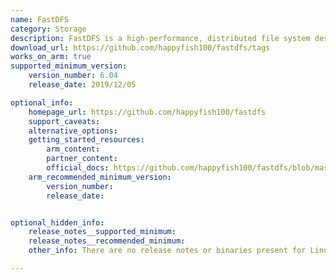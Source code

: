 ```yaml
---
name: FastDFS
category: Storage
description: FastDFS is a high-performance, distributed file system designed for managing large volumes of files efficiently.
download_url: https://github.com/happyfish100/fastdfs/tags
works_on_arm: true
supported_minimum_version:
    version_number: 6.04
    release_date: 2019/12/05

optional_info:
    homepage_url: https://github.com/happyfish100/fastdfs
    support_caveats: 
    alternative_options: 
    getting_started_resources:
        arm_content: 
        partner_content: 
        official_docs: https://github.com/happyfish100/fastdfs/blob/master/INSTALL
    arm_recommended_minimum_version:
        version_number: 
        release_date:


optional_hidden_info:
    release_notes__supported_minimum: 
    release_notes__recommended_minimum:
    other_info: There are no release notes or binaries present for Linux/ARM64. FastDFS version 6.04 is installed and tested on the Neoverse N1, using steps mentioned in the [file](https://github.com/happyfish100/fastdfs/blob/V6.04/INSTALL).

---
```

